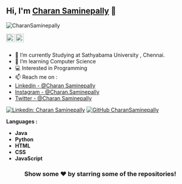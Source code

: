 ## Hi, I'm [Charan Saminepally](https://github.com/CharanSaminepally) 👋

<p align="left"> <img src="https://komarev.com/ghpvc/?username=iampawan&label=Views&color=blue&style=plastic" alt="CharanSaminepally" /> </p>


<a href="https://www.linkedin.com/in/charansaminepally">
  <img align="left" alt="Monesh's Linkdein" width="22px" src="https://cdn.jsdelivr.net/npm/simple-icons@v3/icons/linkedin.svg" />
</a>
<a href="https://github.com/CharanSaminepally">
  <img align="left" alt="Pawan's Github" width="22px" src="https://cdn.jsdelivr.net/npm/simple-icons@v3/icons/github.svg" />
</a>

<br/>
<br/>



- 🔭 I’m currently Studying at Sathyabama University , Chennai.
- 🌱 I’m learning Computer Science
- 💻 Interested in Programming
- 📫 Reach me on : 
- [Linkedin - @Charan Saminepally](https://www.linkedin.com/in/charansaminepally) 
- [Instagram - @Charan.Saminepally](https://instagram.com/charan.saminepally?r=nametag) 
- [Twitter - @Charan Saminepally](https://twitter.com/charan_125)

[![Linkedin: Charan Saminepally](https://img.shields.io/badge/-CharanSaminepally-blue?style=flat-square&logo=Linkedin&logoColor=white&link=https://www.linkedin.com/in/charansaminepally)](https://www.linkedin.com/in/charansaminepally)
[![GitHub CharanSaminepally](https://img.shields.io/github/followers/iampawan?label=follow&style=social)](https://github.com/CharanSaminepally)


**Languages :**  

* **Java**
* **Python**
* **HTML**
* **CSS**
* **JavaScript**

<div align="center">

### Show some ❤️ by starring some of the repositories!

</div>

